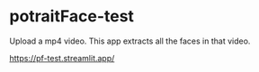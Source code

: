 # potraitFace-test

Upload a mp4 video. This app extracts all the faces in that video.

https://pf-test.streamlit.app/
